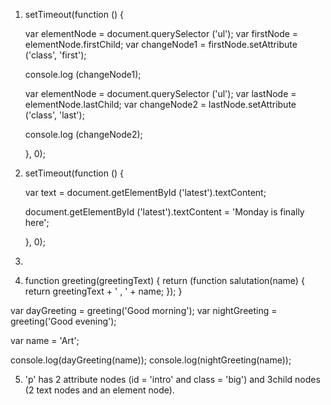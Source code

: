 1. setTimeout(function () {
    
    var elementNode = document.querySelector ('ul');
    var firstNode = elementNode.firstChild;
    var changeNode1 = firstNode.setAttribute ('class', 'first');
    
    console.log (changeNode1);
       
    var elementNode = document.querySelector ('ul');
    var lastNode = elementNode.lastChild;
    var changeNode2 = lastNode.setAttribute ('class', 'last');
       
    console.log (changeNode2);
       
    }, 0);

2. setTimeout(function () {
      
      var text = document.getElementById ('latest').textContent;
      
      document.getElementById ('latest').textContent = 'Monday is finally here';
      
      
    }, 0);

3. <!DOCTYPE html>
<html>
<head>
  <style>
    @import url(https://fonts.googleapis.com/css?family=Roboto+Condensed:400,400italic,300italic,300,700,700italic);
    
    * {
      font-family: 'Roboto Condensed', sans-serif;
    }
    
    h1 {
      font-weight: 500;
    }
    
    img {
      height: 400px;
      float: left;
      margin: 0 10px 0 0;
    }
    
    .fact {
      background-color: yellow;
    }
    
    footer {
      background-color: black;
      color: white;
      padding: 20px;
    }
  </style>
  <meta charset="utf-8">
  <title>JS Bin</title>
  <script>
    setTimeout(function () {
      
      var element = document.createElement ("h1");
      var text = document.createTextNode ("The Shard");
      element.appendChild (text);
      document.body.appendChild (element);
      
      var element2 = document.createElement ("h2");
      var text2 = document.createTextNode ("The tallest building in Western Europe");
      element2.appendChild (text2);
      document.body.appendChild (element2);
      
      var image = document.createElement ("img");
      var imgsrc = image.setAttribute ("src", "https://upload.wikimedia.org/wikipedia/commons/thumb/0/07/The_Shard_from_the_Sky_Garden_2015.jpg/480px-The_Shard_from_the_Sky_Garden_2015.jpg");
      var imgalt = image.setAttribute ("alt", "The Shard");
      document.body.appendChild (image);
      
      var element3 = document.createElement ("p");
      var text3 = document.createTextNode ("The Shard, also referred to as the Shard of Glass, Shard London Bridge and formerly London Bridge Tower, is an 95-storey skyscraper in Southwark, London, that forms part of the London Bridge Quarter development.");
      element3.appendChild (text3);
      var span = document.createElement ("span");
      var spanclass = span.setAttribute ("class", "fact");
      var text4 = document.createTextNode ("The Shard's construction began in March 2009");
      span.appendChild (text4);
      element3.appendChild (span);
      var text5 = document.createTextNode ("; it was topped out on 30 March 2012 and inaugurated on 6 July 2012. Practical completion was achieved in November 2012. The tower's privately operated observation deck, the View from the Shard, was opened to the public on ");
      element3.appendChild (text5);
      var strong = document.createElement ("strong");
      var text6 = document.createTextNode ("1 February 2013");
      strong.appendChild (text6);
      element3.appendChild (strong);
      var text7 = document.createTextNode (".");
      element3.appendChild (text7);
      document.body.appendChild (element3);
      
      var element4 = document.createElement ("p");
      var span2 = document.createElement ("span");
      var spanclass2 = span2.setAttribute ("class", "fact");
      var text8 = document.createTextNode ("Standing 309.6 metres (1,016 ft) high");
      span2.appendChild (text8);
      element4.appendChild (span2);
      var text9 = document.createTextNode (", the Shard is currently ");
      element4.appendChild (text9);
      var span3 = document.createElement ("span");
      var spanclass3 = span3.setAttribute ("class", "fact");
      var text10 = document.createTextNode ("the joint 92nd tallest building in the world");
      span3.appendChild (text10);
      element4.appendChild (span3);
      var text11 = document.createTextNode (" and the fourth tallest building in Europe and the tallest building in the European Union. It is also the second-tallest free-standing structure in the United Kingdom, after the concrete tower at the Emley Moor transmitting station. The glass-clad pyramidal tower has 72 habitable floors, with a viewing gallery and open-air observation deck on the ");
      element4.appendChild (text11);
      var span4 = document.createElement ("span");
      var spanclass4 = span4.setAttribute ("class", "fact");
      var text12 = document.createTextNode ("72nd floor");
      span4.appendChild (text12);
      element4.appendChild (span4);
      var text13 = document.createTextNode (", at a height of ");
      element4.appendChild (text13);
      var span5 = document.createElement ("span");
      var spanclass5 = span5.setAttribute ("class", "fact");
      var text14 = document.createTextNode ("244.3 metres (802 ft)");
      span5.appendChild (text14);
      element4.appendChild (span5);
      var text15 = document.createTextNode (". It was designed by the Italian architect Renzo Piano and replaced Southwark Towers, a 24-storey office block built on the site in ");
      element4.appendChild (text15);
      var span6 = document.createElement ("span");
      var spanclass6 = span6.setAttribute ("class", "fact");
      var text16 = document.createTextNode ("1975");
      span6.appendChild (text16);
      element4.appendChild (span6);
      var text17 = document.createTextNode (". The Shard was developed by Sellar Property Group on behalf of LBQ Ltd, and is jointly owned by Sellar Property and the State of Qatar.");
      element4.appendChild (text17);
      document.body.appendChild (element4);
      
      var element5 = document.createElement ("ul");
      var list = document.createElement ("li");
      var text18 = document.createTextNode ("Cost: ");
      list.appendChild (text18);
      var span7 = document.createElement ("span");
      var spanclass7 = span7.setAttribute ("class", "fact");
      var text19 = document.createTextNode ("~£435 million");
      span7.appendChild (text19);
      list.appendChild (span7);
      element5.appendChild (list);
      var list2 = document.createElement ("li");
      var text19 = document.createTextNode ("Completed: ");
      list2.appendChild (text19);
      var span8 = document.createElement ("span");
      var spanclass8 = span8.setAttribute ("class", "fact");
      var text20 = document.createTextNode ("July 2012");
      span8.appendChild (text20);
      list2.appendChild (span8);
      element5.appendChild (list2);
      var list3 = document.createElement ("li");
      var text21 = document.createTextNode ("Opening: ");
      list3.appendChild (text21);
      var span9 = document.createElement ("span");
      var spanclass9 = span9.setAttribute ("class", "fact");
      var text22 = document.createTextNode ("1 February 2013");
      span9.appendChild (text22);
      list3.appendChild (span9);
      element5.appendChild (list3);
      document.body.appendChild (element5);
      
      var element6 = document.createElement ("p");
      var text23 = document.createTextNode ("Mr Prescott would only approve skyscrapers of exceptional design. For a building of this size to be acceptable, the quality of its design is critical. He is satisfied that the proposed tower is of the highest architectural quality.");
      element6.appendChild (text23);
      document.body.appendChild (element6);
      
      var element7 = document.createElement ("footer");
      var element8 = document.createElement ("p");
      var text24 = document.createTextNode ("Thanks for vising our website.");
      element8.appendChild (text24);
      element7.appendChild (element8);
      var element9 = document.createElement ("p");
      var small = document.createElement ("small");
      var text25 = document.createTextNode ("Designed in 2015");
      small.appendChild (text25);
      element9.appendChild (small);
      element7.appendChild (element9);
      document.body.appendChild (element7);
   
    }, 0);
  </script>
</head>
<body>

</body>
</html>

4. function greeting(greetingText) {
  return (function salutation(name) {
    return greetingText + ' , ' + name;
  });
}

var dayGreeting = greeting('Good morning');
var nightGreeting = greeting('Good evening');

var name = 'Art';

console.log(dayGreeting(name));
console.log(nightGreeting(name));

5. 'p' has 2 attribute nodes (id = 'intro' and class = 'big') and 3child nodes (2 text nodes and an element node).
